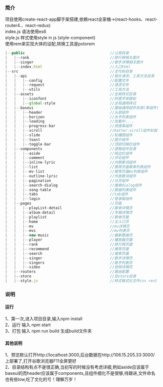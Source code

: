 <!--
 * @Description: md说明
 * @Autor: cn
 * @Date: 2019-10-09 20:38:01
 * @LastEditors: cn
 * @LastEditTime: 2019-12-09 20:27:48
 -->
### 简介
项目使用create-react-app脚手架搭建,依赖react全家桶->(react-hooks、react-router4.、react-redux)  
index.js 语法使用es6  
style.js 样式使用style in js (style-component)  
使用rem来实现大体的设配,转换工具是pxtorem  

```js
|--public                                       //公用目录
|   |--rank                                     //排行榜相关图片
|   |--singer                                   //歌手详情相关图片
|   |--index.html                               //入口html
|--src                                          //主代码目录
|   |--api                                      //相关请求、工具方法目录
|   |   |--config                               //配置文件
|   |   |--request                              //请求文件
|   |   |--utils                                //工具方法
|   |--assets                                   //全局样式目录
|   |   |--iconfont                             //阿里字体图标
|   |   |--global-style                         //全局通用样式
|   |--baseui                                   //基础通用组件目录(笨组件)
|   |   |--header                               //头部组件
|   |   |--horizen                              //水平列表组件
|   |   |--loading                              //加载中....
|   |   |--progress-bar                         //进度条组件    
|   |   |--scroll                               //batter-scroll组件封装
|   |   |--slide                                //轮播图组件
|   |   |--toast                                //提示组件
|   |   |--toggle-bar                           //顶部切换栏组件
|   |--components                               //逻辑组件目录
|   |   |--aside                                //侧边栏组件  
|   |   |--comment                              //评论组件
|   |   |--inline-lyric                         //内联歌词组件
|   |   |--list                                 //推荐页面歌单列表组件
|   |   |--mv-list                              //推荐页面mv列表组件
|   |   |--outline-lyric                        //外放歌词组件
|   |   |--pagination                           //分页组件
|   |   |--search-dialog                        //搜索dialog组件
|   |   |--song-table                           //歌曲列表组件
|   |   |--tabs                                 //tab组件
|   |   |--login                                //登录框组件
|   |--pages                                    //页面
|   |   |--playList-detail                      //歌单详情页
|   |   |--album-detail                         //专辑详情页
|   |   |--playlist                             //歌单页面
|   |   |--home                                 //主入口页
|   |   |--mv                                   //mv详情页
|   |   |--mvs                                  //mv列表页
|   |   |--new-music                            //最新歌曲页  
|   |   |--player                               //播放器页面
|   |   |--rank                                 //排行榜页面
|   |   |--recommend                            //推荐页面
|   |   |--search                               //搜索页面
|   |   |--singer                               //歌手详情页
|   |   |--singers                              //歌手列表页
|   |   |--video                                //视频详情页
|   |--routers                                  //路由配置
|   |--store                                    //总store目录
|   |--style.js                                 //样式格式化文件css rest                               

```


### 说明

#### 运行
1、第一次,进入项目目录,输入npm  install  
2、运行 输入 npm start  
3、打包 输入 npm run build 生成build文件夹  

#### 其他说明
1、预览默认打开http://localhost:3000,后台数据在http://106.15.205.33:3000/上部署了,打开谷歌浏览器F11全屏更好  
2、目录结构有点不是很正确,当初写的时候没有考虑详细,例如aside应该属于baseui的而header应该属于components,且组件细化不是很够,待跟进,文件命名也有些low,吃了文化的亏！理解万岁！
